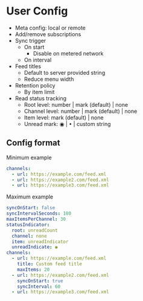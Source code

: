 # User Config

- Meta config: local or remote
- Add/remove subscriptions
- Sync trigger
  - On start
    - Disable on metered network
  - On interval
- Feed titles
  - Default to server provided string
  - Reduce menu width
- Retention policy
  - By item limit
- Read status tracking
  - Root level: number | mark (default) | none
  - Channel level: number | mark (default) | none
  - Item level: mark (default) | none
  - Unread mark: ◉ | • | custom string

## Config format

Minimum example

```yaml
channels:
  - url: https://example.com/feed.xml
  - url: https://example2.com/feed.xml
  - url: https://example3.com/feed.xml
```

Maximum example

```yaml
syncOnStart: false
syncIntervalSeconds: 180
maxItemsPerChannel: 30
statusIndicator:
  root: unreadCount
  channel: none
  item: unreadIndicator
  unreadIndicate: ◉
channels:
  - url: https://example.com/feed.xml
    title: Custom feed title
    maxItems: 20
  - url: https://example2.com/feed.xml
    syncOnStart: true
    syncInterval: 60
  - url: https://example3.com/feed.xml
```
